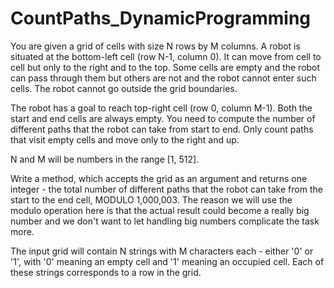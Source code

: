 # CountPaths_DynamicProgramming

You are given a grid of cells with size N rows by M columns. A robot is situated 
at the bottom-left cell (row N-1, column 0). It can move from cell to cell but 
only to the right and to the top. Some cells are empty and the robot can pass 
through them but others are not and the robot cannot enter such cells. The robot 
cannot go outside the grid boundaries.

The robot has a goal to reach top-right cell (row 0, column M-1). Both the start 
and end cells are always empty. You need to compute the number of different paths 
that the robot can take from start to end. Only count paths that visit empty 
cells and move only to the right and up.

N and M will be numbers in the range [1, 512].

Write a method, which accepts the grid as an argument and returns one integer - 
the total number of different paths that the robot can take from the start to 
the end cell, MODULO 1,000,003. The reason we will use the modulo operation here 
is that the actual result could become a really big number and we don't want to 
let handling big numbers complicate the task more.

The input grid will contain N strings with M characters each - either '0' or '1', 
with '0' meaning an empty cell and '1' meaning an occupied cell. Each of these 
strings corresponds to a row in the grid.
